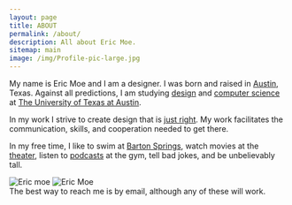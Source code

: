 ```yaml
---
layout: page
title: ABOUT
permalink: /about/
description: All about Eric Moe.
sitemap: main
image: /img/Profile-pic-large.jpg
---
```

My name is Eric Moe and I am a designer. I was born and raised in <a href="https://www.keepaustinweird.com/" target="_blank" >Austin</a>, Texas. Against all predictions, I am studying <a href="https://designcreativetech.utexas.edu/" target="_blank">design</a> and <a href="https://www.cs.utexas.edu/" target="_blank">computer science</a> at <a href="https://tower.utexas.edu/" target="_blank">The University of Texas at Austin</a>.

In my work I strive to create design that is <a href="https://dl.dropboxusercontent.com/u/27871123/Treehouse_A%20Public%20Space.pdf" target="_blank">just right</a>. My work facilitates the communication, skills, and cooperation needed to get there.

In my free time, I like to swim at <a href="http://www.edwardsaquifer.net/barton.html" target="_blank">Barton Springs</a>, watch movies at the <a href="https://birthmoviesdeath.com/about" target="_blank">theater</a>, listen to <a href="https://99percentinvisible.org/" target="_blank">podcasts</a> at the gym, tell bad jokes, and be unbelievably tall.

<div class="img_row">
	<img class="col two" src="{{ site.baseurl }}/img/about_2.jpg" alt="Eric moe" title="Screen Printing"/>
	<img class="col one left" src="{{ site.baseurl }}/img/Profile-pic-large.jpg" alt="Eric Moe" title="check"/>
</div>

<!-- Font Awesome Icons -->	
<link rel="stylesheet" href="{{ site.fontawesome }}">

<span class="contacticon2 center">
	<a href="mailto:{{ site.email }}"><span class="fa-stack fa-lg">
	  <i class="fa fa-square fa-stack-2x"></i>
	  <i class="fa fa-envelope fa-stack-1x fa-inverse"></i>
	</span></a> 
	<a href="{{ site.instagram }}" target="_blank"><span class="fa-stack fa-lg">
	  <i class="fa fa-square fa-stack-2x"></i>
	  <i class="fa fa-instagram fa-stack-1x fa-inverse"></i>
	</span></a> 
	<a href="{{ site.twitteruser }}" target="_blank"><span class="fa-stack fa-lg">
	  <i class="fa fa-square fa-stack-2x"></i>
	  <i class="fa fa-twitter fa-stack-1x fa-inverse"></i>
	</span></a> 
	<a href="{{ site.dribbble }}" target="_blank"><span class="fa-stack fa-lg">
	  <i class="fa fa-square fa-stack-2x"></i>
	  <i class="fa fa-dribbble fa-stack-1x fa-inverse"></i>
	</span></a> 
	<a href="{{ site.linkedin }}" target="_blank"><span class="fa-stack fa-lg">
	  <i class="fa fa-square fa-stack-2x"></i>
	  <i class="fa fa-linkedin fa-stack-1x fa-inverse"></i>
	</span></a> 
	<a href="{{ site.tumblr }}" target="_blank"><span class="fa-stack fa-lg">
	  <i class="fa fa-square fa-stack-2x"></i>
	  <i class="fa fa-tumblr fa-stack-1x fa-inverse"></i>
	</span></a> 
	<a href="{{ site.pinterest }}" target="_blank"><span class="fa-stack fa-lg">
	  <i class="fa fa-square fa-stack-2x"></i>
	  <i class="fa fa-pinterest fa-stack-1x fa-inverse"></i>
	</span></a> 
	<a href="{{ site.reddit }}" target="_blank"><span class="fa-stack fa-lg">
	  <i class="fa fa-square fa-stack-2x"></i>
	  <i class="fa fa-reddit-alien fa-stack-1x fa-inverse"></i>
	</span></a> 
	<a href="{{ site.github }}"><span class="fa-stack fa-lg">
	  <i class="fa fa-square fa-stack-2x"></i>
	  <i class="fa fa-github-alt fa-stack-1x fa-inverse"></i>
	</span></a> 
	<a href="{{ site.codepen }}" target="_blank"><span class="fa-stack fa-lg">
	  <i class="fa fa-square fa-stack-2x"></i>
	  <i class="fa fa-codepen fa-stack-1x fa-inverse"></i>
	</span></a> 
	<a href="{{ site.behance }}" target="_blank"><span class="fa-stack fa-lg">
	  <i class="fa fa-square fa-stack-2x"></i>
	  <i class="fa fa-behance fa-stack-1x fa-inverse"></i>
	</span></a>
</span>
<div class="col three caption">
	The best way to reach me is by email, although any of these will work.
</div>






